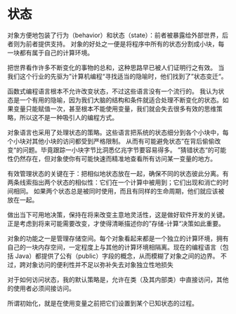 # 状态

对象方便地包装了行为（behavior）和状态（state）：前者被暴露给外部世界，后者则为前者提供支持。
对象的好处之一便是将程序中所有的状态分割成小块，每一块都有属于自己的计算环境。

把世界看作许多不断变化的事物的总和，这种思路早已被人们证明行之有效。
当我们这个行业的先驱为”计算机编程“寻找适当的隐喻时，他们找到了”状态变迁“。

函数式编程语言根本不允许改变状态，不过这些语言没有一个流行的。
我认为状态是一个有用的隐喻，因为我们大脑的结构和条件就适合处理不断变化的状态。如果变量只能赋值一次，甚至根本不能使用变量，我们就会失去很多有效的思维策略，所以这不是一种吸引人的编程方式。

对象语言也采用了处理状态的策略。这些语言把系统的状态细分到各个小块中，每个小块对其他小块的访问都受到严格限制。
从而有可能避免状态”在背后偷偷改变“的问题。毕竟跟踪一小块字节比洞悉亿兆字节要容易得多。
”猜错状态“的可能性仍然存在，但对象使你有可能快速而精准地查看所有访问某一变量的地方。

有效管理状态的关键在于：把相似地状态放在一起，确保不同的状态彼此分离。有两条线索指出两个状态的相似性：它们在一个计算中被用到；它们出现和消亡的时间相同。
如果两个状态总是被同时使用，而且有同样的生命周期，他们就应该被放在一起。

做出当下可用地决策，保持在将来改变主意地灵活性，这是做好软件开发的关键。
正是考虑到将来可能需要改变，才使得清晰描述你的”存储-计算“决策如此重要。

对象的功能之一是管理存储空间。每个对象看起来都是一个独立的计算环境，拥有自己的一块内存空间，一定程度上与其他的计算环境相隔离。现在的编程语言（包括 Java）都提供了公有（public）字段的概念，从而模糊了对象之间的边界。
不过，跨对象访问的便利性并不足以弥补失去对象独立性地损失

对于如何访问状态，我的默认策略是，允许在类（及其内部类）中直接访问，其他的使用者必须间接访问。

所谓初始化，就是在使用变量之前把它们设置到某个已知状态的过程。
